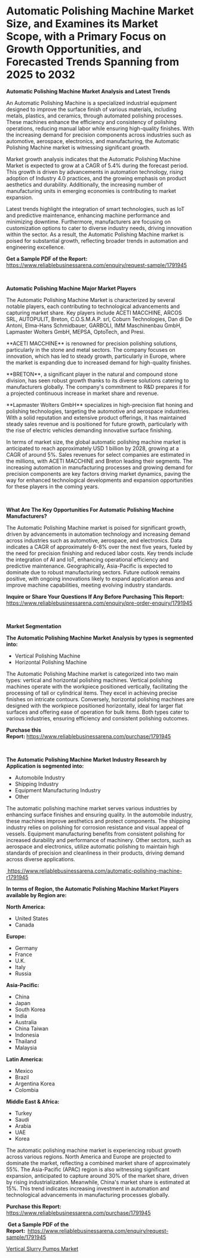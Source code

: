 <p><h1>Automatic Polishing Machine Market Size, and Examines its Market Scope, with a Primary Focus on Growth Opportunities, and Forecasted Trends Spanning from 2025 to 2032</h1></p><p><strong>Automatic Polishing Machine Market Analysis and Latest Trends</strong></p>
<p><p>An Automatic Polishing Machine is a specialized industrial equipment designed to improve the surface finish of various materials, including metals, plastics, and ceramics, through automated polishing processes. These machines enhance the efficiency and consistency of polishing operations, reducing manual labor while ensuring high-quality finishes. With the increasing demand for precision components across industries such as automotive, aerospace, electronics, and manufacturing, the Automatic Polishing Machine market is witnessing significant growth. </p><p>Market growth analysis indicates that the Automatic Polishing Machine Market is expected to grow at a CAGR of 5.4% during the forecast period. This growth is driven by advancements in automation technology, rising adoption of Industry 4.0 practices, and the growing emphasis on product aesthetics and durability. Additionally, the increasing number of manufacturing units in emerging economies is contributing to market expansion. </p><p>Latest trends highlight the integration of smart technologies, such as IoT and predictive maintenance, enhancing machine performance and minimizing downtime. Furthermore, manufacturers are focusing on customization options to cater to diverse industry needs, driving innovation within the sector. As a result, the Automatic Polishing Machine market is poised for substantial growth, reflecting broader trends in automation and engineering excellence.</p></p>
<p><strong>Get a Sample PDF of the Report:&nbsp;</strong> <a href="https://www.reliablebusinessarena.com/enquiry/request-sample/1791945?utm_campaign=3586&utm_medium=2&utm_source=Github&utm_content=ia&utm_term=10042025&utm_id=automatic-polishing-machine">https://www.reliablebusinessarena.com/enquiry/request-sample/1791945</a></p>
<p>&nbsp;</p>
<p><strong>Automatic Polishing Machine Major Market Players</strong></p>
<p><p>The Automatic Polishing Machine Market is characterized by several notable players, each contributing to technological advancements and capturing market share. Key players include ACETI MACCHINE, ARCOS SRL, AUTOPULIT, Breton, C.O.S.M.A.P. srl, Coburn Technologies, Dan di De Antoni, Elma-Hans Schmidbauer, GARBOLI, IMM Maschinenbau GmbH, Lapmaster Wolters GmbH, MEPSA, OptoTech, and Presi.</p><p>**ACETI MACCHINE** is renowned for precision polishing solutions, particularly in the stone and metal sectors. The company focuses on innovation, which has led to steady growth, particularly in Europe, where the market is expanding due to increased demand for high-quality finishes.</p><p>**BRETON**, a significant player in the natural and compound stone division, has seen robust growth thanks to its diverse solutions catering to manufacturers globally. The company's commitment to R&D prepares it for a projected continuous increase in market share and revenue.</p><p>**Lapmaster Wolters GmbH** specializes in high-precision flat honing and polishing technologies, targeting the automotive and aerospace industries. With a solid reputation and extensive product offerings, it has maintained steady sales revenue and is positioned for future growth, particularly with the rise of electric vehicles demanding innovative surface finishing.</p><p>In terms of market size, the global automatic polishing machine market is anticipated to reach approximately USD 1 billion by 2028, growing at a CAGR of around 5%. Sales revenues for select companies are estimated in the millions, with ACETI MACCHINE and Breton leading their segments. The increasing automation in manufacturing processes and growing demand for precision components are key factors driving market dynamics, paving the way for enhanced technological developments and expansion opportunities for these players in the coming years.</p></p>
<p>&nbsp;</p>
<p><strong>What Are The Key Opportunities For Automatic Polishing Machine Manufacturers?</strong></p>
<p><p>The Automatic Polishing Machine market is poised for significant growth, driven by advancements in automation technology and increasing demand across industries such as automotive, aerospace, and electronics. Data indicates a CAGR of approximately 6-8% over the next five years, fueled by the need for precision finishing and reduced labor costs. Key trends include the integration of AI and IoT, enhancing operational efficiency and predictive maintenance. Geographically, Asia-Pacific is expected to dominate due to robust manufacturing sectors. Future outlook remains positive, with ongoing innovations likely to expand application areas and improve machine capabilities, meeting evolving industry standards.</p></p>
<p><strong>Inquire or Share Your Questions If Any Before Purchasing This Report:</strong> <a href="https://www.reliablebusinessarena.com/enquiry/pre-order-enquiry/1791945?utm_campaign=3586&utm_medium=2&utm_source=Github&utm_content=ia&utm_term=10042025&utm_id=automatic-polishing-machine">https://www.reliablebusinessarena.com/enquiry/pre-order-enquiry/1791945</a></p>
<p>&nbsp;</p>
<p><strong>Market Segmentation</strong></p>
<p><strong>The Automatic Polishing Machine Market Analysis by types is segmented into:</strong></p>
<p><ul><li>Vertical Polishing Machine</li><li>Horizontal Polishing Machine</li></ul></p>
<p><p>The Automatic Polishing Machine market is categorized into two main types: vertical and horizontal polishing machines. Vertical polishing machines operate with the workpiece positioned vertically, facilitating the processing of tall or cylindrical items. They excel in achieving precise finishes on intricate contours. Conversely, horizontal polishing machines are designed with the workpiece positioned horizontally, ideal for larger flat surfaces and offering ease of operation for bulk items. Both types cater to various industries, ensuring efficiency and consistent polishing outcomes.</p></p>
<p><strong>Purchase this Report:&nbsp;</strong><a href="https://www.reliablebusinessarena.com/purchase/1791945?utm_campaign=3586&utm_medium=2&utm_source=Github&utm_content=ia&utm_term=10042025&utm_id=automatic-polishing-machine">https://www.reliablebusinessarena.com/purchase/1791945</a></p>
<p>&nbsp;</p>
<p><strong>The Automatic Polishing Machine Market Industry Research by Application is segmented into:</strong></p>
<p><ul><li>Automobile Industry</li><li>Shipping Industry</li><li>Equipment Manufacturing Industry</li><li>Other</li></ul></p>
<p><p>The automatic polishing machine market serves various industries by enhancing surface finishes and ensuring quality. In the automobile industry, these machines improve aesthetics and protect components. The shipping industry relies on polishing for corrosion resistance and visual appeal of vessels. Equipment manufacturing benefits from consistent polishing for increased durability and performance of machinery. Other sectors, such as aerospace and electronics, utilize automatic polishing to maintain high standards of precision and cleanliness in their products, driving demand across diverse applications.</p></p>
<p><a href="https://www.reliablebusinessarena.com/automatic-polishing-machine-r1791945?utm_campaign=3586&utm_medium=2&utm_source=Github&utm_content=ia&utm_term=10042025&utm_id=automatic-polishing-machine">&nbsp;https://www.reliablebusinessarena.com/automatic-polishing-machine-r1791945</a></p>
<p><strong>In terms of Region, the Automatic Polishing Machine Market Players available by Region are:</strong></p>
<p>
    <p> <strong> North America: </strong>
        <ul>
            <li>United States</li>
            <li>Canada</li>
        </ul>
        </p> 
    <p> <strong> Europe: </strong>
        <ul>
            <li>Germany</li>
            <li>France</li>
            <li>U.K.</li>
            <li>Italy</li>
            <li>Russia</li>
        </ul>
        </p> 
    <p> <strong> Asia-Pacific: </strong>
        <ul>
            <li>China</li>
            <li>Japan</li>
            <li>South Korea</li>
            <li>India</li>
            <li>Australia</li>
            <li>China Taiwan</li>
            <li>Indonesia</li>
            <li>Thailand</li>
            <li>Malaysia</li>
        </ul>
        </p> 
    <p> <strong> Latin America: </strong>
        <ul>
            <li>Mexico</li>
            <li>Brazil</li>
            <li>Argentina Korea</li>
            <li>Colombia</li>
        </ul>
        </p> 
    <p> <strong> Middle East & Africa: </strong>
        <ul>
            <li>Turkey</li>
            <li>Saudi</li>
            <li>Arabia</li>
            <li>UAE</li>
            <li>Korea</li>
        </ul>
    </p>
    </p>
<p><p>The automatic polishing machine market is experiencing robust growth across various regions. North America and Europe are projected to dominate the market, reflecting a combined market share of approximately 55%. The Asia-Pacific (APAC) region is also witnessing significant expansion, anticipated to capture around 30% of the market share, driven by rising industrialization. Meanwhile, China's market share is estimated at 15%. This trend indicates increasing investment in automation and technological advancements in manufacturing processes globally.</p></p>
<p><strong>Purchase this Report: </strong><a href="https://www.reliablebusinessarena.com/purchase/1791945?utm_campaign=3586&utm_medium=2&utm_source=Github&utm_content=ia&utm_term=10042025&utm_id=automatic-polishing-machine">https://www.reliablebusinessarena.com/purchase/1791945</a></p>
<p>&nbsp;<strong>Get a Sample PDF of the Report:&nbsp;&nbsp;</strong><a href="https://www.reliablebusinessarena.com/enquiry/request-sample/1791945?utm_campaign=3586&utm_medium=2&utm_source=Github&utm_content=ia&utm_term=10042025&utm_id=automatic-polishing-machine">https://www.reliablebusinessarena.com/enquiry/request-sample/1791945</a></p>
<p><strong></strong></p>
<p><p><a href="https://github.com/irfadac/Market-Research-Report-List-5/blob/main/vertical-slurry-pumps-market.md?utm_campaign=3586&utm_medium=2&utm_source=Github&utm_content=ia&utm_term=10042025&utm_id=automatic-polishing-machine">Vertical Slurry Pumps Market</a></p></p>